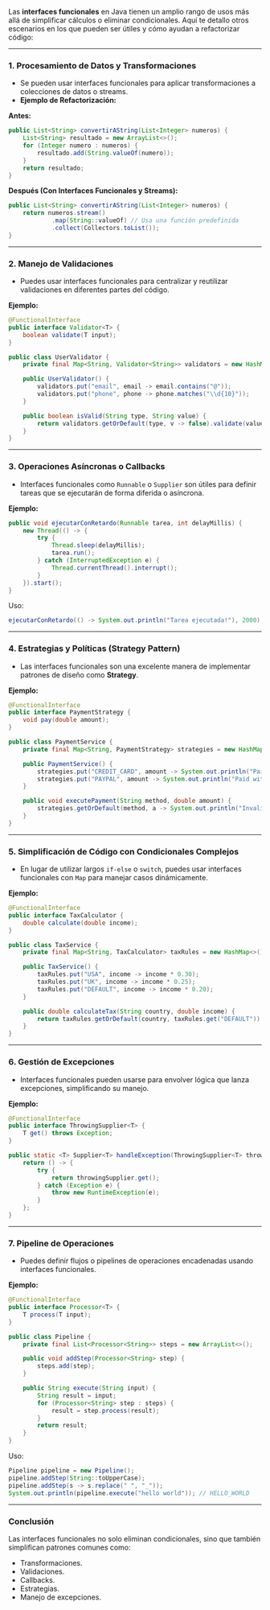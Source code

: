 Las **interfaces funcionales** en Java tienen un amplio rango de usos más allá de simplificar cálculos o eliminar condicionales. Aquí te detallo otros escenarios en los que pueden ser útiles y cómo ayudan a refactorizar código:

---

### **1. Procesamiento de Datos y Transformaciones**
- Se pueden usar interfaces funcionales para aplicar transformaciones a colecciones de datos o streams.
- **Ejemplo de Refactorización:**

**Antes:**
```java
public List<String> convertirAString(List<Integer> numeros) {
    List<String> resultado = new ArrayList<>();
    for (Integer numero : numeros) {
        resultado.add(String.valueOf(numero));
    }
    return resultado;
}
```

**Después (Con Interfaces Funcionales y Streams):**
```java
public List<String> convertirAString(List<Integer> numeros) {
    return numeros.stream()
            .map(String::valueOf) // Usa una función predefinida
            .collect(Collectors.toList());
}
```

---

### **2. Manejo de Validaciones**
- Puedes usar interfaces funcionales para centralizar y reutilizar validaciones en diferentes partes del código.

**Ejemplo:**
```java
@FunctionalInterface
public interface Validator<T> {
    boolean validate(T input);
}

public class UserValidator {
    private final Map<String, Validator<String>> validators = new HashMap<>();

    public UserValidator() {
        validators.put("email", email -> email.contains("@"));
        validators.put("phone", phone -> phone.matches("\\d{10}"));
    }

    public boolean isValid(String type, String value) {
        return validators.getOrDefault(type, v -> false).validate(value);
    }
}
```

---

### **3. Operaciones Asíncronas o Callbacks**
- Interfaces funcionales como `Runnable` o `Supplier` son útiles para definir tareas que se ejecutarán de forma diferida o asíncrona.

**Ejemplo:**
```java
public void ejecutarConRetardo(Runnable tarea, int delayMillis) {
    new Thread(() -> {
        try {
            Thread.sleep(delayMillis);
            tarea.run();
        } catch (InterruptedException e) {
            Thread.currentThread().interrupt();
        }
    }).start();
}
```

Uso:
```java
ejecutarConRetardo(() -> System.out.println("Tarea ejecutada!"), 2000);
```

---

### **4. Estrategias y Políticas (Strategy Pattern)**
- Las interfaces funcionales son una excelente manera de implementar patrones de diseño como **Strategy**.

**Ejemplo:**
```java
@FunctionalInterface
public interface PaymentStrategy {
    void pay(double amount);
}

public class PaymentService {
    private final Map<String, PaymentStrategy> strategies = new HashMap<>();

    public PaymentService() {
        strategies.put("CREDIT_CARD", amount -> System.out.println("Paid with Credit Card: " + amount));
        strategies.put("PAYPAL", amount -> System.out.println("Paid with PayPal: " + amount));
    }

    public void executePayment(String method, double amount) {
        strategies.getOrDefault(method, a -> System.out.println("Invalid payment method")).pay(amount);
    }
}
```

---

### **5. Simplificación de Código con Condicionales Complejos**
- En lugar de utilizar largos `if-else` o `switch`, puedes usar interfaces funcionales con `Map` para manejar casos dinámicamente.

**Ejemplo:**
```java
@FunctionalInterface
public interface TaxCalculator {
    double calculate(double income);
}

public class TaxService {
    private final Map<String, TaxCalculator> taxRules = new HashMap<>();

    public TaxService() {
        taxRules.put("USA", income -> income * 0.30);
        taxRules.put("UK", income -> income * 0.25);
        taxRules.put("DEFAULT", income -> income * 0.20);
    }

    public double calculateTax(String country, double income) {
        return taxRules.getOrDefault(country, taxRules.get("DEFAULT")).calculate(income);
    }
}
```

---

### **6. Gestión de Excepciones**
- Interfaces funcionales pueden usarse para envolver lógica que lanza excepciones, simplificando su manejo.

**Ejemplo:**
```java
@FunctionalInterface
public interface ThrowingSupplier<T> {
    T get() throws Exception;
}

public static <T> Supplier<T> handleException(ThrowingSupplier<T> throwingSupplier) {
    return () -> {
        try {
            return throwingSupplier.get();
        } catch (Exception e) {
            throw new RuntimeException(e);
        }
    };
}
```

---

### **7. Pipeline de Operaciones**
- Puedes definir flujos o pipelines de operaciones encadenadas usando interfaces funcionales.

**Ejemplo:**
```java
@FunctionalInterface
public interface Processor<T> {
    T process(T input);
}

public class Pipeline {
    private final List<Processor<String>> steps = new ArrayList<>();

    public void addStep(Processor<String> step) {
        steps.add(step);
    }

    public String execute(String input) {
        String result = input;
        for (Processor<String> step : steps) {
            result = step.process(result);
        }
        return result;
    }
}
```

Uso:
```java
Pipeline pipeline = new Pipeline();
pipeline.addStep(String::toUpperCase);
pipeline.addStep(s -> s.replace(" ", "_"));
System.out.println(pipeline.execute("hello world")); // HELLO_WORLD
```

---

### **Conclusión**
Las interfaces funcionales no solo eliminan condicionales, sino que también simplifican patrones comunes como:
- Transformaciones.
- Validaciones.
- Callbacks.
- Estrategias.
- Manejo de excepciones.
  
